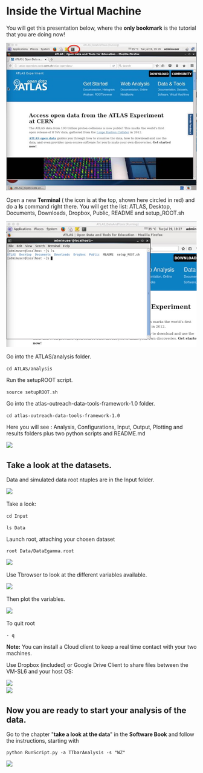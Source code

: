 # Inside the Virtual Machine

You will get this presentation below, where the **only bookmark** is the tutorial that you are doing now! 

![](NewPictures/VMrunning.jpg)

Open a new **Terminal** ( the icon is at the top, shown here circled in red) and do a **ls**  command right there. You will get the list: ATLAS, Desktop, Documents, Downloads, Dropbox, Public, README and setup_ROOT.sh


![](NewPictures/terminal_ls.jpg)

Go into the ATLAS/analysis folder.  

```cd ATLAS/analysis```

Run the setupROOT script.  

```source setupROOT.sh```

Go into the atlas-outreach-data-tools-framework-1.0 folder.

```cd atlas-outreach-data-tools-framework-1.0```

Here you will see : Analysis, Configurations, Input, Output, Plotting and results folders plus two python scripts and README.md 

![](NewPictures/terminal.jpg)



## Take a look at the datasets.

Data and simulated data root ntuples are in the Input folder.

![](NewPictures/InputFolder.jpg)

Take a look:

```cd Input```

```ls Data```


Launch root, attaching your chosen dataset

    root Data/DataEgamma.root

![](NewPictures/LaunchROOT.jpg)

Use Tbrowser to look at the different variables available.

![](NewPictures/DataEgamma.jpg)

Then plot the variables.

![](NewPictures/Lep_pt.jpg)

To quit root

```- q```

**Note:** You can install a Cloud client to keep a real time contact with your two machines.

   Use Dropbox (included) or Google Drive Client to share files between the VM-SL6 and your host OS:
    
 
![](./pictures/Screenshot_2015-02-03_16.32.37.png)    
    ![](./pictures/Screenshot_2015-02-03_16.34.04.png)
   


## Now you are ready to start your analysis of the data.

Go to the chapter "**take a look at the data**" in the **Software Book**
and follow the instructions, starting with 

    python RunScript.py -a TTbarAnalysis -s "WZ"
                
![](NewPictures/RunScript.jpg)


